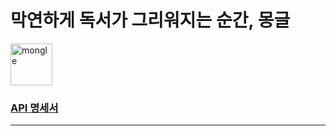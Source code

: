 # 막연하게 독서가 그리워지는 순간, 몽글

<img width="67" alt="mongle" src="https://user-images.githubusercontent.com/58289478/86536830-b59ecd80-bf25-11ea-8f1d-169c27e4ed82.png">

### [API 명세서](https://github.com/Sopt-Mongle/MongleServer/wiki)

- - -
